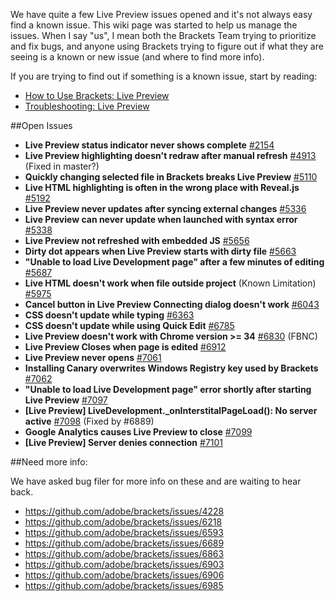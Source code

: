 We have quite a few Live Preview issues opened and it's not always easy find a known issue. This wiki page was started to help us manage the issues. When I say "us", I mean both the Brackets Team trying to prioritize and fix bugs, and anyone using Brackets trying to figure out if what they are seeing is a known or new issue (and where to find more info).

If you are trying to find out if something is a known issue, start by reading:
* [How to Use Brackets: Live Preview](https://github.com/adobe/brackets/wiki/How-to-Use-Brackets#wiki-live-preview)
* [Troubleshooting: Live Preview](https://github.com/adobe/brackets/wiki/Troubleshooting#wiki--live-preview-isnt-working)

##Open Issues

* **Live Preview status indicator never shows complete** [#2154](https://github.com/adobe/brackets/issues/2154)
* **Live Preview highlighting doesn't redraw after manual refresh** [#4913](https://github.com/adobe/brackets/issues/4913) (Fixed in master?)
* **Quickly changing selected file in Brackets breaks Live Preview** [#5110](https://github.com/adobe/brackets/issues/5110)
* **Live HTML highlighting is often in the wrong place with Reveal.js** [#5192](https://github.com/adobe/brackets/issues/5192)
* **Live Preview never updates after syncing external changes** [#5336](https://github.com/adobe/brackets/issues/5336)
* **Live Preview can never update when launched with syntax error** [#5338](https://github.com/adobe/brackets/issues/5338)
* **Live Preview not refreshed with embedded JS** [#5656](https://github.com/adobe/brackets/issues/5656)
* **Dirty dot appears when Live Preview starts with dirty file** [#5663](https://github.com/adobe/brackets/issues/5663)
* **"Unable to load Live Development page" after a few minutes of editing** [#5687](https://github.com/adobe/brackets/issues/5687)
* **Live HTML doesn't work when file outside project** (Known Limitation) [#5975](https://github.com/adobe/brackets/issues/5975)
* **Cancel button in Live Preview Connecting dialog doesn't work** [#6043](https://github.com/adobe/brackets/issues/6043)
* **CSS doesn't update while typing** [#6363](https://github.com/adobe/brackets/issues/6363)
* **CSS doesn't update while using Quick Edit** [#6785](https://github.com/adobe/brackets/issues/6785)
* **Live Preview doesn't work with Chrome version >= 34** [#6830](https://github.com/adobe/brackets/issues/6830) (FBNC)
* **Live Preview Closes when page is edited** [#6912](https://github.com/adobe/brackets/issues/6912)
* **Live Preview never opens** [#7061](https://github.com/adobe/brackets/issues/7061)
* **Installing Canary overwrites Windows Registry key used by Brackets** [#7062](https://github.com/adobe/brackets/issues/7062)
* **"Unable to load Live Development page" error shortly after starting Live Preview** [#7097](https://github.com/adobe/brackets/issues/7097)
* **[Live Preview] LiveDevelopment._onInterstitalPageLoad(): No server active** [#7098](https://github.com/adobe/brackets/issues/7098) (Fixed by #6889)
* **Google Analytics causes Live Preview to close** [#7099](https://github.com/adobe/brackets/issues/7099)
* **[Live Preview] Server denies connection** [#7101](https://github.com/adobe/brackets/issues/7101)

##Need more info:

We have asked bug filer for more info on these and are waiting to hear back.

- https://github.com/adobe/brackets/issues/4228
- https://github.com/adobe/brackets/issues/6218
- https://github.com/adobe/brackets/issues/6593
- https://github.com/adobe/brackets/issues/6689
- https://github.com/adobe/brackets/issues/6863
- https://github.com/adobe/brackets/issues/6903
- https://github.com/adobe/brackets/issues/6906
- https://github.com/adobe/brackets/issues/6985

